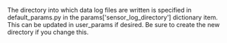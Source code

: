 The directory into which data log files are written is specified in 
default_params.py in the params['sensor_log_directory'] dictionary item. 
This can be updated in user_params if desired. Be sure to create the
new directory if you change this.
